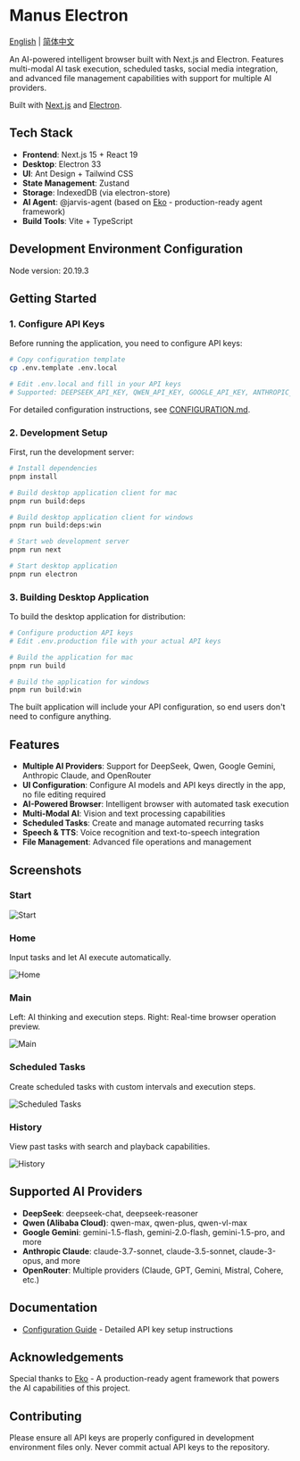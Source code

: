 # Manus Electron

[English](./README.md) | [简体中文](./README.zh-CN.md)

An AI-powered intelligent browser built with Next.js and Electron. Features multi-modal AI task execution, scheduled tasks, social media integration, and advanced file management capabilities with support for multiple AI providers.

Built with [Next.js](https://nextjs.org) and [Electron](https://electronjs.org).

## Tech Stack

- **Frontend**: Next.js 15 + React 19
- **Desktop**: Electron 33
- **UI**: Ant Design + Tailwind CSS
- **State Management**: Zustand
- **Storage**: IndexedDB (via electron-store)
- **AI Agent**: @jarvis-agent (based on [Eko](https://github.com/FellouAI/eko) - production-ready agent framework)
- **Build Tools**: Vite + TypeScript

## Development Environment Configuration
Node version: 20.19.3

## Getting Started

### 1. Configure API Keys

Before running the application, you need to configure API keys:

```bash
# Copy configuration template
cp .env.template .env.local

# Edit .env.local and fill in your API keys
# Supported: DEEPSEEK_API_KEY, QWEN_API_KEY, GOOGLE_API_KEY, ANTHROPIC_API_KEY, OPENROUTER_API_KEY
```

For detailed configuration instructions, see [CONFIGURATION.md](./docs/CONFIGURATION.md).

### 2. Development Setup

First, run the development server:

```bash
# Install dependencies
pnpm install

# Build desktop application client for mac
pnpm run build:deps

# Build desktop application client for windows
pnpm run build:deps:win

# Start web development server
pnpm run next

# Start desktop application
pnpm run electron
```

### 3. Building Desktop Application

To build the desktop application for distribution:

```bash
# Configure production API keys
# Edit .env.production file with your actual API keys

# Build the application for mac
pnpm run build

# Build the application for windows
pnpm run build:win
```

The built application will include your API configuration, so end users don't need to configure anything.

## Features

- **Multiple AI Providers**: Support for DeepSeek, Qwen, Google Gemini, Anthropic Claude, and OpenRouter
- **UI Configuration**: Configure AI models and API keys directly in the app, no file editing required
- **AI-Powered Browser**: Intelligent browser with automated task execution
- **Multi-Modal AI**: Vision and text processing capabilities
- **Scheduled Tasks**: Create and manage automated recurring tasks
- **Speech & TTS**: Voice recognition and text-to-speech integration
- **File Management**: Advanced file operations and management

## Screenshots

### Start

![Start](./docs/shotscreen/start-loading.png)

### Home
Input tasks and let AI execute automatically.

![Home](./docs/shotscreen/home.png)

### Main
Left: AI thinking and execution steps. Right: Real-time browser operation preview.

![Main](./docs/shotscreen/main.png)

### Scheduled Tasks
Create scheduled tasks with custom intervals and execution steps.

![Scheduled Tasks](./docs/shotscreen/schedule.png)

### History
View past tasks with search and playback capabilities.

![History](./docs/shotscreen/history.png)

## Supported AI Providers

- **DeepSeek**: deepseek-chat, deepseek-reasoner
- **Qwen (Alibaba Cloud)**: qwen-max, qwen-plus, qwen-vl-max
- **Google Gemini**: gemini-1.5-flash, gemini-2.0-flash, gemini-1.5-pro, and more
- **Anthropic Claude**: claude-3.7-sonnet, claude-3.5-sonnet, claude-3-opus, and more
- **OpenRouter**: Multiple providers (Claude, GPT, Gemini, Mistral, Cohere, etc.)

## Documentation

- [Configuration Guide](./docs/CONFIGURATION.md) - Detailed API key setup instructions

## Acknowledgements

Special thanks to [Eko](https://github.com/FellouAI/eko) - A production-ready agent framework that powers the AI capabilities of this project.

## Contributing

Please ensure all API keys are properly configured in development environment files only. Never commit actual API keys to the repository.
